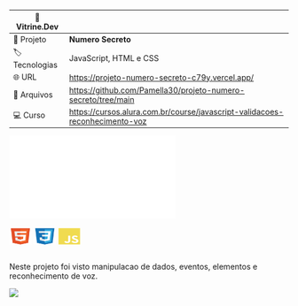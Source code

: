 | 🚀 Vitrine.Dev | | 
| -------------  | --- |
| 📌 Projeto | **Numero Secreto**
| :label: Tecnologias | JavaScript, HTML e CSS
| :globe_with_meridians: URL | https://projeto-numero-secreto-c79y.vercel.app/
| :file_folder: Arquivos | https://github.com/Pamella30/projeto-numero-secreto/tree/main
| :computer: Curso | https://cursos.alura.com.br/course/javascript-validacoes-reconhecimento-voz

<!-- Inserir imagem com a #vitrinedev ao final do link -->
![](file:///C:/Users/Pamella/OneDrive/Documentos/GitHub/aluramidi-curso-arquivos-iniciais/index.html#vitrinedev)

<div style="display: inline_block">
  <img align="center" alt="Rafa-HTML" height="30" width="40" src="https://raw.githubusercontent.com/devicons/devicon/master/icons/html5/html5-original.svg">
  <img align="center" alt="Rafa-CSS" height="30" width="40" src="https://raw.githubusercontent.com/devicons/devicon/master/icons/css3/css3-original.svg">
  <img align="center" alt="Rafa-Js" height="30" width="40" src="https://raw.githubusercontent.com/devicons/devicon/master/icons/javascript/javascript-plain.svg">
<div><br>
  
  Neste projeto foi visto manipulacao de dados, eventos, elementos e reconhecimento de voz.

<div>
    <a href="https://www.linkedin.com/in/pamella-oliveira-cruz" target="_blank"><img src="https://img.shields.io/badge/-LinkedIn-%230077B5?style=for-the-badge&logo=linkedin&logoColor=white" target="_blank"></a> 
<div>
